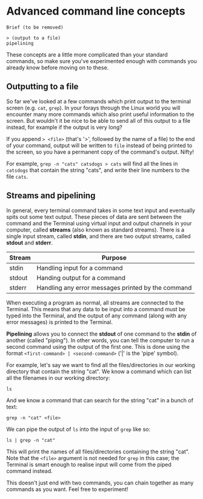 # Advanced command line concepts

```
Brief (to be removed)

> (output to a file)
pipelining
```

These concepts are a little more complicated than your standard commands, so make sure you've experimented enough with commands you already know before moving on to these.

## Outputting to a file

So far we've looked at a few commands which print output to the terminal screen (e.g. `cat`, `grep`). In your forays through the Linux world you will encounter many more commands which also print useful information to the screen. But wouldn't it be nice to be able to send all of this output to a file instead, for example if the output is very long?

If you append `> <file>` (that's '>', followed by the name of a file) to the end of your command, output will be written to `file` instead of being printed to the screen, so you have a permanent copy of the command's output. Nifty!

For example, `grep -n "cats" catsdogs > cats` will find all the lines in `catsdogs` that contain the string "cats", and write their line numbers to the file `cats`.

## Streams and pipelining

In general, every terminal command takes in some text input and eventually spits out some text output. These pieces of data are sent between the command and the Terminal using virtual input and output channels in your computer, called **streams** (also known as standard streams). There is a single input stream, called **stdin**, and there are two output streams, called **stdout** and **stderr**.

Stream | Purpose
  ---  |   ---
 stdin | Handling input for a command
stdout | Handing output for a command
stderr | Handling any error messages printed by the command

When executing a program as normal, all streams are connected to the Terminal. This means that any data to be input into a command must be typed into the Terminal, and the output of any command (along with any error messages) is printed to the Terminal.

**Pipelining** allows you to connect the **stdout** of one command to the **stdin** of another (called "piping"). In other words, you can tell the computer to run a second command using the output of the first one. This is done using the format `<first-command> | <second-command>` ('|' is the 'pipe' symbol).

For example, let's say we want to find all the files/directories in our working directory that contain the string "cat". We know a command which can list all the filenames in our working directory:

```
ls
```

And we know a command that can search for the string "cat" in a bunch of text:

```
grep -n "cat" <file>
```

We can pipe the output of `ls` into the input of `grep` like so:

```
ls | grep -n "cat"
```

This will print the names of all files/directories containing the string "cat". Note that the `<file>` argument is not needed for `grep` in this case; the Terminal is smart enough to realise input will come from the piped command instead.

This doesn't just end with two commands, you can chain together as many commands as you want. Feel free to experiment!
